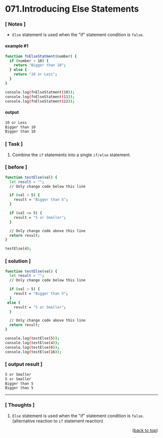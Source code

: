<a name="topage"></a>

# 071.Introducing Else Statements

### [ Notes ]
  * `Else` statement is used when the "if" statement condition is `false`.

#### example #1

```sh
function fnElseStatment(number) {
  if (number > 10) {
    return "Bigger than 10";
  } else {
    return "10 or Less";
  }
}

console.log(fnElseStatment(10));
console.log(fnElseStatment(11));
console.log(fnElseStatment(22));
```

#### output
```sh
10 or Less
Bigger than 10
Bigger than 10
```

### [ Task ]
  1. Combine the `if` statements into a single `if/else` statement.

### [ before ]

```sh
function testElse(val) {
  let result = "";
  // Only change code below this line

  if (val > 5) {
    result = "Bigger than 5";
  }

  if (val <= 5) {
    result = "5 or Smaller";
  }

  // Only change code above this line
  return result;
}

testElse(4);
```

### [ solution ]

```sh
function testElse(val) {
  let result = "";
  // Only change code below this line

  if (val > 5) {
    result = "Bigger than 5";
  }
 else {
    result = "5 or Smaller";
  }

  // Only change code above this line
  return result;
}

console.log(testElse(5));
console.log(testElse(4));
console.log(testElse(6));
console.log(testElse(16));
```

### [ output result ]

```sh
5 or Smaller
5 or Smaller
Bigger than 5
Bigger than 5
```

-----

### [ Thoughts ]

  1. `Else` statement is used when the "if" statement condition is `false`. (alternative reaction to `if` statement reaction)
  

<p align="right">(<a href="#topage">back to top</a>)</p>
<br/>
<br/>
